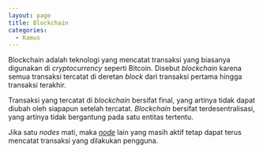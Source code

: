 ```yaml
---
layout: page
title: Blockchain
categories:
  - Kamus
---
```


Blockchain adalah teknologi yang mencatat transaksi yang biasanya digunakan di *cryptocurrency* seperti Bitcoin. Disebut *blockchain* karena semua transaksi tercatat di deretan *block* dari transaksi pertama hingga transaksi terakhir.

Transaksi yang tercatat di *blockchain* bersifat final, yang artinya tidak dapat diubah oleh siapapun setelah tercatat. *Blockchain* bersifat terdesentralisasi, yang artinya tidak bergantung pada satu entitas tertentu. 

Jika satu *nodes* mati, maka [*node*](https://rojocrypto.com/) lain yang masih aktif tetap dapat terus mencatat transaksi yang dilakukan pengguna.